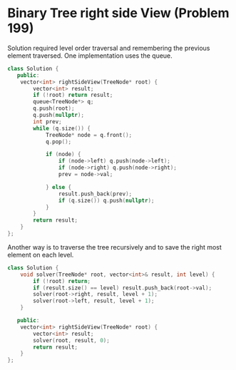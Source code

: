 # Binary Tree right side View (Problem 199)

Solution required level order traversal and remembering the previous element
traversed. One implementation uses the queue.

```cpp
class Solution {
   public:
    vector<int> rightSideView(TreeNode* root) {
        vector<int> result;
        if (!root) return result;
        queue<TreeNode*> q;
        q.push(root);
        q.push(nullptr);
        int prev;
        while (q.size()) {
            TreeNode* node = q.front();
            q.pop();

            if (node) {
                if (node->left) q.push(node->left);
                if (node->right) q.push(node->right);
                prev = node->val;

            } else {
                result.push_back(prev);
                if (q.size()) q.push(nullptr);
            }
        }
        return result;
    }
};
```

Another way is to traverse the tree recursively and to save the right most
element on each level.

```cpp
class Solution {
    void solver(TreeNode* root, vector<int>& result, int level) {
        if (!root) return;
        if (result.size() == level) result.push_back(root->val);
        solver(root->right, result, level + 1);
        solver(root->left, result, level + 1);
    }

   public:
    vector<int> rightSideView(TreeNode* root) {
        vector<int> result;
        solver(root, result, 0);
        return result;
    }
};
```

